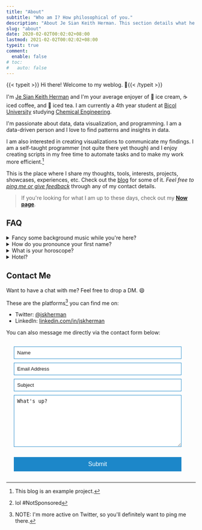 ```yaml
---
title: "About"
subtitle: "Who am I? How philosophical of you."
description: "About Je Sian Keith Herman. This section details what he does & everything else you might want to know about him."
slug: "about"
date: 2020-02-02T00:02:02+08:00
lastmod: 2021-02-02T00:02:02+08:00
typeit: true
comment:
  enable: false
# toc:
#   auto: false
---
```


{{< typeit >}} Hi there! Welcome to my weblog. 👋{{< /typeit >}}

I'm [Je Sian Keith Herman](#firstname) and I'm your average enjoyer of 🍨 ice cream, ☕ iced coffee, and 🍹 iced tea. I am currently a 4th year student at [Bicol University][BU] studying [Chemical Engineering][ChE].

I'm passionate about data, data visualization, and programming. I am a data-driven person and I love to find patterns and insights in data.

I am also interested in creating visualizations to communicate my findings. I am a self-taught programmer (not quite there yet though) and I enjoy creating scripts in my free time to automate tasks and to make my work more efficient.[^1]

This is the place where I share my thoughts, tools, interests, projects, showcases, experiences, etc. Check out the [blog](https://www.jskherman.com/blog) for some of it. *Feel free to [ping me or give feedback](#contact-me)* through any of my contact details.

> If you're looking for what I am up to these days, check out my **[Now page](/now)**.

## FAQ

<details>
<summary>Fancy some background music while you're here?</summary>

{{< music url="https://res.cloudinary.com/jskherman/video/upload/v1641875513/Website/isekai_shokudou-main_ost.mp3" name="Restaurant to Another World (Isekai Shokudou) Main Theme" artist="Miho Tsujibayashi" >}}
</details>
<details>
<summary id="firstname">How do you pronounce your first name?</summary>

> My first name "Je Sian Keith" is pronounced as /**ʤi ʃan kiːθ**/ (ji shan kith).
</details>
<details>
<summary>What is your horoscope?</summary>

> It’s Gemini.
</details>

<details>
<summary>Hotel?</summary>

> Trivago[^2]

</details>

## Contact Me

Want to have a chat with me? Feel free to drop a DM. :smile:

These are the platforms[^3] you can find me on:

- Twitter: [@jskherman][twitter]
- LinkedIn: [linkedin.com/in/jskherman][linkedin]

<!-- Footnotes -->

[^1]: This blog is an example project.
[^2]: lol #NotSponsored
[^3]: NOTE: I'm more active on Twitter, so you'll definitely want to ping me there.

<!-- Reference Links -->

[twitter]: https://twitter.com/jskherman
[linkedin]: https://www.linkedin.com/in/jskherman
[BU]: https://bicol-u.edu.ph/
[ChE]: https://www.icheme.org/education/whynotchemeng/

You can also message me directly via the contact form below:

<!-- Google Form -->
<!-- <iframe src="https://docs.google.com/forms/d/e/1FAIpQLScR_cTaQg_CJ6OdpBNJl_mhrT-X7Vey1Fe0mWR552ucKDloWA/viewform?embedded=true" width="640" height="1010" frameborder="0" marginheight="0" marginwidth="0">Loading…</iframe> -->

<form
  name="contact"
  action="/thank-you/"
  method="POST"
  data-netlify-recaptcha="true"
  data-netlify="true"
>
  <input type="hidden" name="form-name" value="contact" />

  <!-- Text input-->
  <div class="form-group">
    <label for="Name"></label>
    <div>
      <input
        id="contact-form-name"
        name="Name"
        type="text"
        placeholder="Name"
        required=""
        autocomplete="off"
      >
    </div>
  </div>

  <!-- Text input-->
  <div class="form-group">
    <label for="Email"></label>
    <div>
      <input
        id="contact-form-email"
        name="Email"
        type="email"
        placeholder="Email Address"
        required=""
        autocomplete="off"
      >
    </div>
  </div>

  <!-- Text input-->
  <div class="form-group">
    <label for="Subject"></label>
    <div>
      <input
        id="contact-form-subject"
        name="Subject"
        type="text"
        placeholder="Subject"
        required=""
        autocomplete="off"
      >
    </div>
  </div>
  
  <!-- Textarea -->
  <div class="form-group">
    <label for=""></label>
    <textarea
      class="form-control"
      id="contact-form-message"
      name="Message"
      placeholder="What's up?"
      required=""
      rows="8"
    ></textarea>
  </div>

  <!-- ReCaptcha -->
  <div data-netlify-recaptcha="true"></div>
  <br/>

  <!-- Button -->
  <div class="form-group">
    <button type="submit" value="Submit" id="Form-submit" class="form-submit">Submit</button>
  </div>

  <style>
      form {
      padding: 15px;
      margin: 5px;
      box-shadow: 0 2px 5px --global-background-color;
      background: --global-background-color;
      }
      input, textarea {
      width: calc(100% - 18px);
      padding: 8px;
      margin-bottom: 10px;
      border: 1px solid #1c87c9;
      outline: none;
      caret-color: #161209;
      color: var(--global-font-color);
      }
      input::placeholder {
      color: var(--global-font-color);
      }
      textarea::placeholder {
      color: var(--global-font-color);
      }

      .form-submit {
      width: calc(100% - 18px);
      padding: 10px;
      border: none;
      background: #1c87c9;
      font-size: 16px;
      font-weight: 400;
      color: #fff;
      }

      .form-submit:hover {
      background: #2371a0;
      }
  </style>

</form>
